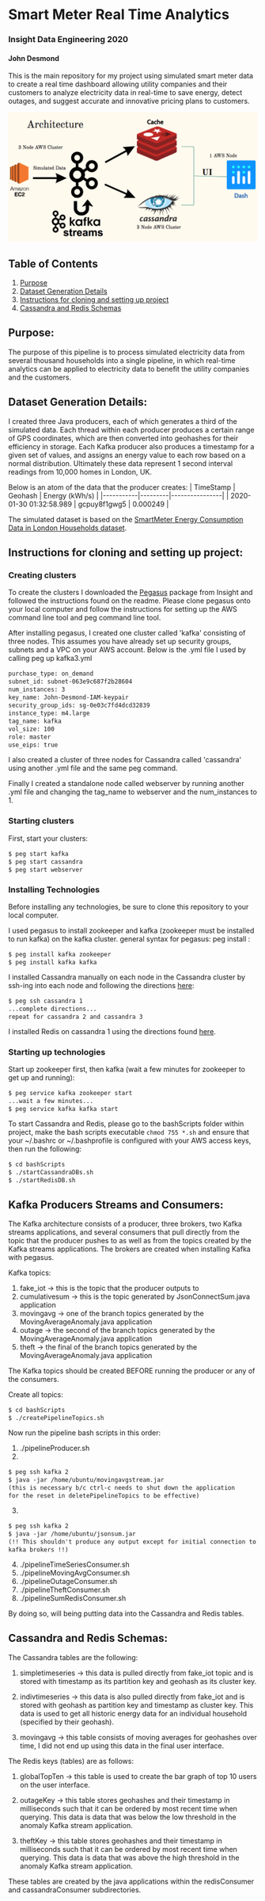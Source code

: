 # Smart Meter Real Time Analytics
### Insight Data Engineering 2020
#### John Desmond

This is the main repository for my project using simulated smart meter data to create a real time dashboard allowing utility companies and their customers to analyze electricity data in real-time to save energy, detect outages, and suggest accurate and innovative pricing plans to customers.


![Pipeline Architecture](pictures/pipelineArchitecture.png)

## Table of Contents

1. [Purpose](https://github.com/yohn-dezmon/realtime-smart-meter-dashboard#purpose)
2. [Dataset Generation Details](https://github.com/yohn-dezmon/realtime-smart-meter-dashboard#dataset-details)
3. [Instructions for cloning and setting up project](https://github.com/yohn-dezmon/instructions-for-cloning-and-setting-up-project)
4. [Cassandra and Redis Schemas](https://github.com/yohn-dezmon/realtime-smart-meter-dashboard#cassandra-and-redis-schemas)


## Purpose:  
The purpose of this pipeline is to process simulated electricity data from several thousand households into a single pipeline, in which real-time analytics can be applied to electricity data to benefit the utility companies and the customers.

## Dataset Generation Details:

I created three Java producers, each of which generates a third of the simulated data. Each thread within each producer produces a certain range of GPS coordinates, which are then converted into geohashes for their efficiency in storage. Each Kafka producer also produces a timestamp for a given set of values, and assigns an energy value to each row based on a normal distribution. Ultimately these data represent 1 second interval readings from 10,000 homes in London, UK.  

Below is an atom of the data that the producer creates:
| TimeStamp | Geohash | Energy (kWh/s) |
|-----------|---------|----------------|
| 2020-01-30 01:32:58.989 | gcpuy8f1gwg5 | 0.000249 |


The simulated dataset is based on the [SmartMeter Energy Consumption Data in London Households dataset](https://data.london.gov.uk/dataset/smartmeter-energy-use-data-in-london-households).


## Instructions for cloning and setting up project:

### Creating clusters

To create the clusters I downloaded the [Pegasus](https://github.com/InsightDataScience/pegasus) package from Insight and followed the instructions found on the readme. Please clone pegasus onto your local computer and follow the instructions for setting up the AWS command line tool and peg command line tool.

After installing pegasus, I created one cluster called 'kafka' consisting of three nodes. This assumes you have already set up security groups, subnets and a VPC on your AWS account.
Below is the .yml file I used by calling peg up kafka3.yml


```
purchase_type: on_demand
subnet_id: subnet-063e9c687f2b28604
num_instances: 3
key_name: John-Desmond-IAM-keypair
security_group_ids: sg-0e03c7fd4dcd32839
instance_type: m4.large
tag_name: kafka
vol_size: 100
role: master
use_eips: true
```
I also created a cluster of three nodes for Cassandra called 'cassandra' using another .yml file and the same peg command.

Finally I created a standalone node called webserver by running another .yml file and changing the tag_name to webserver and the num_instances to 1.

### Starting clusters

First, start your clusters:
```
$ peg start kafka
$ peg start cassandra
$ peg start webserver
```


### Installing Technologies

Before installing any technologies, be sure to clone this repository to your local computer.

I used pegasus to install zookeeper and kafka (zookeeper must be installed to run kafka) on the kafka cluster.
general syntax for pegasus: peg install <cluster-name> <technology>
:
```
$ peg install kafka zookeeper
$ peg install kafka kafka
```

I installed Cassandra manually on each node in the Cassandra cluster by ssh-ing into each node and following the directions [here](https://maelfabien.github.io/bigdata/EC2_Cassandra/#install-cassandra):

```
$ peg ssh cassandra 1
...complete directions...
repeat for cassandra 2 and cassandra 3
```

I installed Redis on cassandra 1 using the directions found [here](https://maelfabien.github.io/bigdata/EC2_Cassandra/#install-cassandra).

### Starting up technologies


Start up zookeeper first, then kafka (wait a few minutes for zookeeper
to get up and running):
```
$ peg service kafka zookeeper start
...wait a few minutes...
$ peg service kafka kafka start

```

To start Cassandra and Redis, please go to the bashScripts folder within project, make the bash scripts executable ```chmod 755 *.sh``` and ensure that your ~/.bashrc or ~/.bashprofile is configured with your AWS access keys, then run the following:

```
$ cd bashScripts
$ ./startCassandraDBs.sh
$ ./startRedisDB.sh
```


## Kafka Producers Streams and Consumers:

The Kafka architecture consists of a producer, three brokers, two Kafka streams applications, and several consumers that pull directly from the topic that the producer pushes to as well as from the topics created by the Kafka streams applications. The brokers are created when installing Kafka with pegasus.

Kafka topics:
1. fake_iot -> this is the topic that the producer outputs to
2. cumulativesum -> this is the topic generated by JsonConnectSum.java application
3. movingavg -> one of the branch topics generated by the MovingAverageAnomaly.java application
4. outage -> the second of the branch topics generated by the MovingAverageAnomaly.java application
5. theft -> the final of the branch topics generated by the MovingAverageAnomaly.java application

The Kafka topics should be created BEFORE running the producer or any of the consumers.

Create all topics:
```
$ cd bashScripts
$ ./createPipelineTopics.sh
```

Now run the pipeline bash scripts in this order:
1. ./pipelineProducer.sh
2.
```
$ peg ssh kafka 2
$ java -jar /home/ubuntu/movingavgstream.jar
(this is necessary b/c ctrl-c needs to shut down the application
for the reset in deletePipelineTopics to be effective)
```
3.
```
$ peg ssh kafka 2
$ java -jar /home/ubuntu/jsonsum.jar
(!! This shouldn't produce any output except for initial connection to kafka brokers !!)
```

4. ./pipelineTimeSeriesConsumer.sh
5. ./pipelineMovingAvgConsumer.sh
6. ./pipelineOutageConsumer.sh
7. ./pipelineTheftConsumer.sh
8. ./pipelineSumRedisConsumer.sh

By doing so, will being putting data into the Cassandra and Redis tables.

## Cassandra and Redis Schemas:

The Cassandra tables are the following:

1. simpletimeseries -> this data is pulled directly from fake_iot topic and is stored with timestamp as its partition key and geohash as its cluster key.

2. indivtimeseries -> this data is also pulled directly from fake_iot and is stored with geohash as partition key and timestamp as cluster key. This data is used to get all historic energy data for an individual household (specified by their geohash).

3. movingavg -> this table consists of moving averages for geohashes over time, I did not end up using this data in the final user interface.

The Redis keys (tables) are as follows:

1. globalTopTen -> this table is used to create the bar graph of top 10 users on the user interface.

2. outageKey -> this table stores geohashes and their timestamp in milliseconds such that it can be ordered by most recent time when querying. This data is data that was below the low threshold in the anomaly Kafka stream application.

3. theftKey -> this table stores geohashes and their timestamp in milliseconds such that it can be ordered by most recent time when querying. This data is data that was above the high threshold in the anomaly Kafka stream application.

These tables are created by the java applications within the redisConsumer and cassandraConsumer subdirectories.

